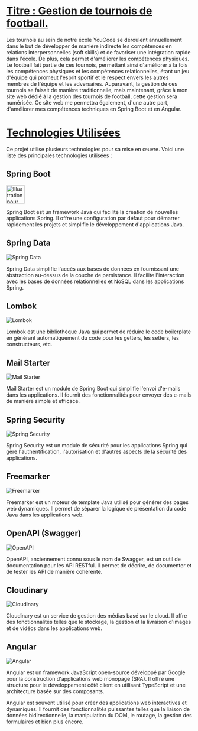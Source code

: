 # [ Titre : Gestion de tournois de football. ](https://github.com/moussafia/managment_tournoi_football_youcode)

Les tournois au sein de notre école YouCode se déroulent annuellement dans le but de développer de manière indirecte 
les compétences en relations interpersonnelles (soft skills) et de favoriser une intégration rapide dans l'école. De plus, 
cela permet d'améliorer les compétences physiques. Le football fait partie de ces tournois, permettant ainsi d'améliorer à 
la fois les compétences physiques et les compétences relationnelles, étant un jeu d'équipe qui promeut l'esprit sportif 
et le respect envers les autres membres de l'équipe et les adversaires. Auparavant, la gestion de ces tournois se faisait 
de manière traditionnelle, mais maintenant, grâce à mon site web dédié à la gestion des tournois de football, cette gestion 
sera numérisée. Ce site web me permettra également, d'une autre part, d'améliorer mes compétences techniques en Spring Boot et en Angular.

# [ Technologies Utilisées ]()

Ce projet utilise plusieurs technologies pour sa mise en œuvre. Voici une liste des principales technologies utilisées :

## Spring Boot
<img src="https://github.com/moussafia/managment_tournoi_football_youcode/blob/main/fakeData/logoTeams/team2.jpeg" alt="Illustration pour Lombok" width="50" height="50">

Spring Boot est un framework Java qui facilite la création de nouvelles applications Spring. Il offre une configuration par défaut pour démarrer rapidement les projets et simplifie le développement d'applications Java.

## Spring Data

![Spring Data](https://www.yourwebsite.com/images/spring-data.png)

Spring Data simplifie l'accès aux bases de données en fournissant une abstraction au-dessus de la couche de persistance. Il facilite l'interaction avec les bases de données relationnelles et NoSQL dans les applications Spring.

## Lombok

![Lombok](https://www.yourwebsite.com/images/lombok.png)

Lombok est une bibliothèque Java qui permet de réduire le code boilerplate en générant automatiquement du code pour les getters, les setters, les constructeurs, etc.

## Mail Starter

![Mail Starter](https://www.yourwebsite.com/images/mail-starter.png)

Mail Starter est un module de Spring Boot qui simplifie l'envoi d'e-mails dans les applications. Il fournit des fonctionnalités pour envoyer des e-mails de manière simple et efficace.

## Spring Security

![Spring Security](https://www.yourwebsite.com/images/spring-security.png)

Spring Security est un module de sécurité pour les applications Spring qui gère l'authentification, l'autorisation et d'autres aspects de la sécurité des applications.

## Freemarker

![Freemarker](https://www.yourwebsite.com/images/freemarker.png)

Freemarker est un moteur de template Java utilisé pour générer des pages web dynamiques. Il permet de séparer la logique de présentation du code Java dans les applications web.

## OpenAPI (Swagger)

![OpenAPI](https://www.yourwebsite.com/images/openapi.png)

OpenAPI, anciennement connu sous le nom de Swagger, est un outil de documentation pour les API RESTful. Il permet de décrire, de documenter et de tester les API de manière cohérente.

## Cloudinary

![Cloudinary](https://www.yourwebsite.com/images/cloudinary.png)

Cloudinary est un service de gestion des médias basé sur le cloud. Il offre des fonctionnalités telles que le stockage, la gestion et la livraison d'images et de vidéos dans les applications web.

## Angular

![Angular](https://www.yourwebsite.com/images/angular.png)

Angular est un framework JavaScript open-source développé par Google pour la construction d'applications web monopage (SPA). Il offre une structure pour le développement côté client en utilisant TypeScript et une architecture basée sur des composants.

Angular est souvent utilisé pour créer des applications web interactives et dynamiques. Il fournit des fonctionnalités puissantes telles que la liaison de données bidirectionnelle, la manipulation du DOM, le routage, la gestion des formulaires et bien plus encore.



